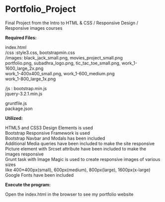 # Portfolio_Project

Final Project from the Intro to HTML & CSS / Responsive Design / Responsive images courses

**Required Files:**

index.html<br />
/css   :style3.css, bootstrapmin.css<br />
/images: black_jack_small.png, movies_project_small.png<br />
         portfolio.png, subadhra_logo.png,
         tic_tac_toe_small.png, work_1-1600_large_2x.png<br />
         work_1-400x400_small.png, work_1-600_medium.png<br />
         work_1-800_large_1x.png<br />

/js    : bootstrap.min.js<br />
         jquery-3.2.1.min.js<br />

gruntfile.js<br />
package.json<br />

**Utilized:**

HTML5 and CSS3 Design Elements is used<br />
Bootstrap Responsive Framework is used<br />
Bootstrap Navbar and Modals has been included<br />
Additional Media queries have been included to make the site responsive<br />
Picture element with Srcset attribute have been included to make the images responsive<br />
Grunt task with Image Magic is used to create responsive images of various sizes<br />
like 400*400px(small), 600px(medium), 800px(large), 1600px(x-large)<br />
Google Fonts have been included<br />

**Execute the program:**

Open the index.html in the browser to see my portfolio website

